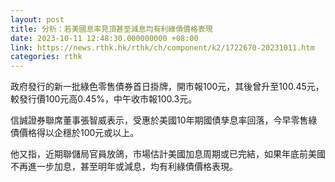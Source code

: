 ```yaml
---
layout: post
title: 分析：若美國息率見頂甚至減息均有利綠債價格表現
date: 2023-10-11 12:48:30.000000000 +08:00
link: https://news.rthk.hk/rthk/ch/component/k2/1722670-20231011.htm
categories: rthk
---
```


政府發行的新一批綠色零售債券首日掛牌，開市報100元，其後曾升至100.45元，較發行價100元高0.45%，中午收市報100.3元。

信誠證券聯席董事張智威表示，受惠於美國10年期國債孳息率回落，今早零售綠債價格得以企穩於100元或以上。

他又指，近期聯儲局官員放鴿，市場估計美國加息周期或已完結，如果年底前美國不再進一步加息，甚至明年或減息，均有利綠債價格表現。
